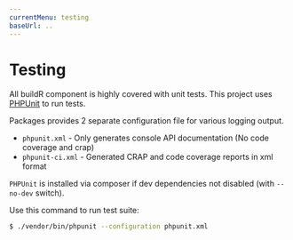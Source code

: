 ```yaml
---
currentMenu: testing
baseUrl: ..
---
```


# Testing

All buildR component is highly covered with unit tests.
This project uses [PHPUnit](https://phpunit.de/) to run tests.

Packages provides 2 separate configuration file for various logging output.

 - `phpunit.xml` - Only generates console API documentation (No code coverage and crap)
 - `phpunit-ci.xml` - Generated CRAP and code coverage reports in xml format

`PHPUnit` is installed via composer if dev dependencies not disabled (with `--no-dev` switch).

Use this command to run test suite:

```bash
$ ./vendor/bin/phpunit --configuration phpunit.xml
```